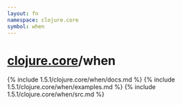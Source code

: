 ```yaml
---
layout: fn
namespace: clojure.core
symbol: when
---
```


# [clojure.core](../)/when

{% include 1.5.1/clojure.core/when/docs.md %}
{% include 1.5.1/clojure.core/when/examples.md %}
{% include 1.5.1/clojure.core/when/src.md %}

